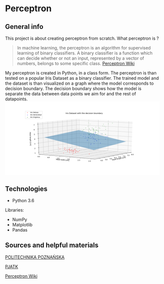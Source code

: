 # Perceptron
## General info
This project is about creating perceptron from scratch. What perceptron is ?

>In machine learning, the perceptron is an algorithm for supervised learning of binary classifiers. A binary classifier is a function which can decide whether or not an input, represented by a vector of numbers, belongs to some specific class.
[Perceptron Wiki](https://en.wikipedia.org/wiki/Perceptron)

My perceptron is created in Python, in a class form. The perceptron is than tested on a popular Iris Dataset as a binary classifier. The trained model and the dataset is than visualized on a graph where the model corresponds to decision boundary. The decision boundary shows how the model is separate the data between data points we aim for and the rest of datapoints.
![Graph](https://github.com/SSketcher/Python---Machine_Learning/blob/master/Singlelayer--Perceptron/resources/Figure_1.png)

## Technologies
* Python 3.6

Libraries:
* NumPy
* Matplotlib
* Pandas

## Sources and helpful materials
[POLITECHNIKA POZNAŃSKA](http://www.cs.put.poznan.pl/rklaus/assn/percep.htm)

[PJATK](http://users.pja.edu.pl/~msyd/wyk-nai/perceptron3-pl.pdf)

[Perceptron Wiki](https://en.wikipedia.org/wiki/Perceptron)
